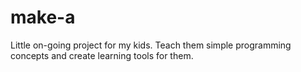 # make-a

Little on-going project for my kids. Teach them simple programming concepts and create learning tools for them.
